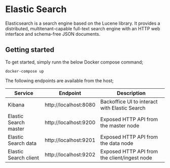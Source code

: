# Elastic Search
Elasticsearch is a search engine based on the Lucene library. It provides a distributed, multitenant-capable full-text search engine with an HTTP web interface and schema-free JSON documents.

## Getting started
To get started, simply runn the below Docker compose command;
```
docker-compose up
```

The following endpoints are available from the host;

| Service               | Endpoint              | Description                                       |
|-----------------------|-----------------------|---------------------------------------------------|
| Kibana                | http://localhost:8080 | Backoffice UI to interact with Elastic Search     |
| Elastic Search master | http://localhost:9200 | Exposed HTTP API from the master node             |
| Elastic Search data   | http://localhost:9201 | Exposed HTTP API from the data node               |
| Elastic Search client | http://localhost:9202 | Exposed HTTP API from the client/ingest node      |
